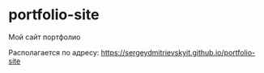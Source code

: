 # portfolio-site

Мой сайт портфолио 

Располагается по адресу: https://sergeydmitrievskyit.github.io/portfolio-site